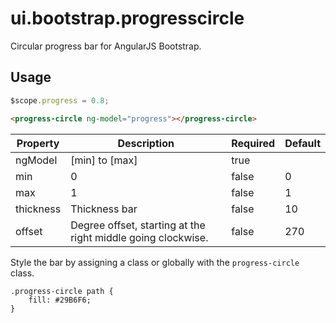 # ui.bootstrap.progresscircle

Circular progress bar for AngularJS Bootstrap.

## Usage

```javascript
$scope.progress = 0.8;
```

```html
<progress-circle ng-model="progress"></progress-circle>
```

| Property  | Description     | Required | Default |
|-----------|-----------------|----------|---------|
| ngModel   | [min] to [max]  | true     |         |
| min       | 0               | false    | 0       |
| max       | 1               | false    | 1       |
| thickness | Thickness bar   | false    | 10      |
| offset    | Degree offset, starting at the right middle going clockwise. | false | 270 |

Style the bar by assigning a class or globally with the `progress-circle` class.

```
.progress-circle path {
    fill: #29B6F6;
}
```
